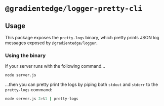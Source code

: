 # `@gradientedge/logger-pretty-cli`

## Usage

This package exposes the `pretty-logs` binary, which pretty prints
JSON log messages exposed by `@gradientedge/logger`.

### Using the binary

If your server runs with the following command...

```bash
node server.js
```

...then you can pretty print the logs by piping both `stdout` and `stderr`
to the `pretty-logs` command:

```bash
node server.js 2>&1 | pretty-logs
```
